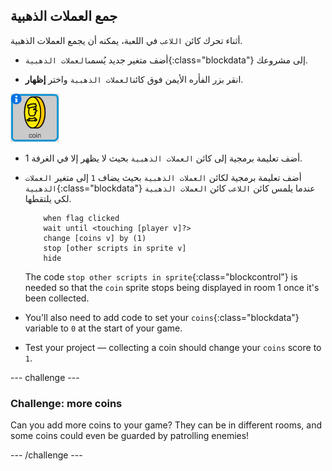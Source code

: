 ## جمع العملات الذهبية

أثناء تحرك كائن `اللاعب` في اللعبة، يمكنه أن يجمع العملات الذهبية.

+ أضف متغير جديد يُسمى`العملات الذهبية`{:class="blockdata"} إلى مشروعك.

+ انقر بزر الفأره الأيمن فوق كائن`العملات الذهبية` واختر **إظهار**.

![screenshot](images/world-coins.png)

+ أضف تعليمة برمجية إلى كائن `العملات الذهبية` بحيث لا يظهر إلا في الغرفة 1.

+ أضف تعليمة برمجية لكائن `العملات الذهبية` بحيث يضاف `1` إلى متغير `العملات الذهبية`{:class="blockdata"} عندما يلمس كائن `اللاعب` كائن `العملات الذهبية` لكي يلتقطها.
    
    ```blocks
        when flag clicked
        wait until <touching [player v]?>
        change [coins v] by (1)
        stop [other scripts in sprite v]
        hide
    ```
    
    The code `stop other scripts in sprite`{:class="blockcontrol"} is needed so that the `coin` sprite stops being displayed in room 1 once it's been collected.

+ You'll also need to add code to set your `coins`{:class="blockdata"} variable to `0` at the start of your game.

+ Test your project — collecting a coin should change your `coins` score to `1`.

\--- challenge \---

### Challenge: more coins

Can you add more coins to your game? They can be in different rooms, and some coins could even be guarded by patrolling enemies!

\--- /challenge \---